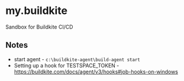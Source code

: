 # my.buildkite
Sandbox for Buildkite CI/CD


## Notes

- start agent - `c:\buildkite-agent\build-agent start`
- Setting up a hook for TESTSPACE_TOKEN - https://buildkite.com/docs/agent/v3/hooks#job-hooks-on-windows

